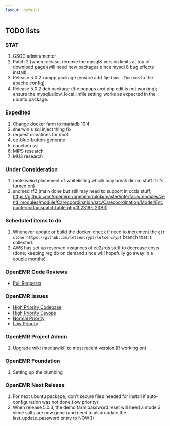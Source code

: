 ```yaml
---
layout: default
---
```

## TODO lists

### STAT
1. GSOC admin/mentor
1. Patch 2 (when release, remove the mysql8 version limits at top of download page)(will need new packages since mysql 8 bug effects install)
1. Release 5.0.2 xampp package (ensure add `Options -Indexes` to the apache config)
1. Release 5.0.2 deb package (the popups and php edit is not working); ensure the mysqli.allow_local_infile setting works as expected in the ubuntu package.

### Expedited
1. Change docker farm to mariadb 10.4
1. sherwin's sql inject thing fix
1. request donations for mu3
1. oe-blue-button-generate
1. couchdb ssl
1. MIPS research
1. MU3 research

### Under Consideration
1. (note weird placement of whitelisting which may break dicom stuff if it's turned on)
1. snomed rf2 (main done but still may need to support in ccda stuff; https://github.com/openemr/openemr/blob/master/interface/modules/zend_modules/module/Carecoordination/src/Carecoordination/Model/EncounterccdadispatchTable.php#L2316-L2333)

### Scheduled items to do
1. Whenever update or build the docker, check if need to increment the `git clone https://github.com/letsencrypt/letsencrypt` branch that is collected. 
1. AWS has set up reserved instances of ec2/rds stuff to decrease costs (done; keeping reg db on demand since will hopefully go away in a couple months)

### OpenEMR Code Reviews
* [Pull Requests](https://github.com/openemr/openemr/pulls)

### OpenEMR Issues
* [High Priority Codebase](https://github.com/openemr/openemr/milestone/4)
* [High Priority Devops](https://github.com/openemr/openemr-devops/milestone/1)
* [Normal Priority](https://github.com/openemr/openemr/milestone/5)
* [Low Priority](https://github.com/openemr/openemr/milestone/6)

### OpenEMR Project Admin
1. Upgrade wiki (mediawiki) to most recent version.(R working on)

### OpenEMR Foundation
1. Setting up the plumbing

### OpenEMR Next Release
1. For next ubuntu package, don't secure files needed for install if auto-configuration was not done.(low priority)
1. When release 5.0.3, the demo farm password reset will need a mode 3 since salts are now gone (and need to also update the last_update_password entry to NOW())
